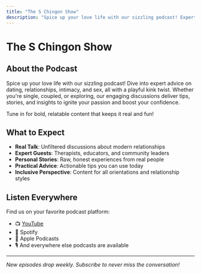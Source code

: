 ```yaml
---
title: "The S Chingon Show"
description: "Spice up your love life with our sizzling podcast! Expert advice on dating, relationships, intimacy, and sex, all with a playful kink twist."
---
```


# The S Chingon Show

## About the Podcast

Spice up your love life with our sizzling podcast! Dive into expert advice on dating, relationships, intimacy, and sex, all with a playful kink twist. Whether you're single, coupled, or exploring, our engaging discussions deliver tips, stories, and insights to ignite your passion and boost your confidence.

Tune in for bold, relatable content that keeps it real and fun!

## What to Expect

- **Real Talk**: Unfiltered discussions about modern relationships
- **Expert Guests**: Therapists, educators, and community leaders
- **Personal Stories**: Raw, honest experiences from real people
- **Practical Advice**: Actionable tips you can use today
- **Inclusive Perspective**: Content for all orientations and relationship styles

## Listen Everywhere

Find us on your favorite podcast platform:
- 📺 [YouTube](https://www.youtube.com/@gallo.s.chingon)
- 🎵 Spotify
- 🍎 Apple Podcasts
- 🎙️ And everywhere else podcasts are available

---

*New episodes drop weekly. Subscribe to never miss the conversation!*
